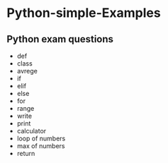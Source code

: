 # Python-simple-Examples
## Python exam questions
- def
- class
- avrege
- if
- elif
- else
- for
- range
- write
- print
- calculator
- loop of numbers
- max of numbers
- return
